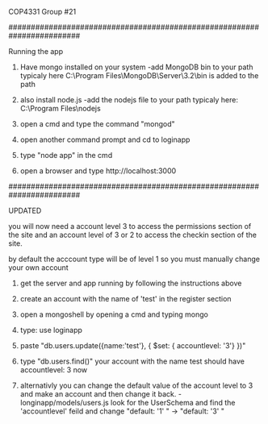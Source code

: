 COP4331
Group #21


########################################################################

Running the app
1) 	Have mongo installed on your system
	-add MongoDB bin to your path
	 typicaly here C:\Program Files\MongoDB\Server\3.2\bin is added to the path

2)	also install node.js 
	-add the nodejs file to your path
	 typicaly here: C:\Program Files\nodejs

3) open a cmd and type the command "mongod"

4) open another command prompt and cd to loginapp

5) type "node app" in the cmd

6) open a browser and type http://localhost:3000

########################################################################

UPDATED

you will now need a account level 3 to access the permissions section of the site
and an account level of 3 or 2 to access the checkin section of the site. 

by default the acccount type will be of level 1 so you must manually change your own account


1) get the server and app running by following the instructions above

2) create an account with the name of 'test' in the register section

3) open a mongoshell by opening a cmd and typing mongo

4) type: use loginapp

5) paste "db.users.update({name:'test'}, { $set: { accountlevel: '3'} })"

6) type "db.users.find()" your account with the name test should have accountlevel: 3 now

7) alternativly you can change the default value of the account level to 3 and make an account
   and then change it back.
   			-longinapp/models/users.js
   				look for the UserSchema and find the 'accountlevel' feild and change "default: '1' " -> "default: '3' "